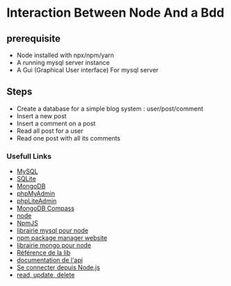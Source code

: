 # Interaction Between Node And a Bdd

## prerequisite
* Node installed with npx/npm/yarn 
* A running mysql server instance
* A Gui (Graphical User interface) For mysql server

## Steps
* Create a database for a simple blog system : user/post/comment
* Insert a new post
* Insert a comment on a post
* Read all post for a user
* Read one post with all its comments 

### Usefull Links
* [MySQL](https://www.mysql.com/fr/)
* [SQLite](https://www.sqlite.org/index.html)
* [MongoDB](https://www.mongodb.com/)
* [phpMyAdmin](https://www.phpmyadmin.net/)
* [phpLiteAdmin](https://www.phpliteadmin.org/)
* [MongoDB Compass](https://www.mongodb.com/products/compass)
* [node](https://nodejs.org/en/)
* [NpmJS](https://www.npmjs.com)
* [librairie mysql pour node](https://www.npmjs.com/package/mysql)
* [npm package manager website](https://www.npmjs.com)
* [librairie mongo pour node](https://www.npmjs.com/package/mongodb)
* [Référence de la lib](http://mongodb.github.io/node-mongodb-native/3.0/)
* [documentation de l'api](http://mongodb.github.io/node-mongodb-native/3.0/api/)
* [Se connecter depuis Node.js](https://zestedesavoir.com/tutoriels/312/debuter-avec-mongodb-pour-node-js/#4-11691_operations-depuis-nodejs)
* [ read, update, delete](https://docs.mongodb.com/manual/crud/)

